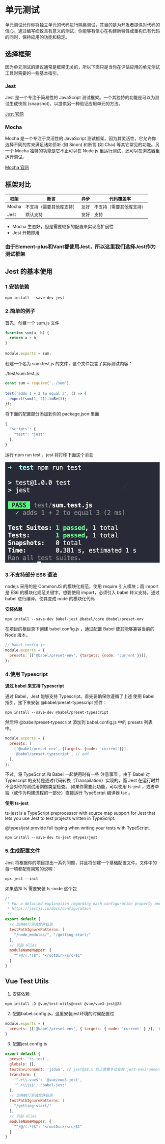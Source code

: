 # 单元测试

单元测试允许你将独立单元的代码进行隔离测试，其目的是为开发者提供对代码的信心。通过编写细致且有意义的测试，你能够有信心在构建新特性或重构已有代码的同时，保持应用的功能和稳定。

## 选择框架

因为单元测试的建议通常是框架无关的，所以下面只是当你在评估应用的单元测试工具时需要的一些基本指引。

### Jest

Jest 是一个专注于简易性的 JavaScript 测试框架。一个其独特的功能是可以为测试生成快照 (snapshot)，以提供另一种验证应用单元的方法。

[Jest 官网](https://jestjs.io/)

### Mocha

Mocha 是一个专注于灵活性的 JavaScript 测试框架。因为其灵活性，它允许你选择不同的库来满足诸如侦听 (如 Sinon) 和断言 (如 Chai) 等其它常见的功能。另一个 Mocha 独特的功能是它不止可以在 Node.js 里运行测试，还可以在浏览器里运行测试。

[Mocha 官网](https://mochajs.org/)

## 框架对比

|  框架   | 断言  |  异步   | 代码覆盖率  |
|  ----  | ----  |  ----  | ----  |
| Mocha  | 不支持（需要其他库支持） | 友好  | 不支持（需要其他库支持） |
| Jest  | 默认支持 | 友好  | 支持 |

- Mocha 生态好，但是需要较多的配置来实现高扩展性
- Jest 开箱即用

### 由于Element-plus和Vant都使用Jest，所以这里我们选择Jest作为测试框架

## Jest 的基本使用

### 1.安装依赖
```
npm install --save-dev jest
```

### 2.简单的例子

首先，创建一个 sum.js 文件

```javascript
function sum(a, b) {
  return a + b;
}
 
module.exports = sum;
```

创建一个名为 sum.test.js 的文件，这个文件包含了实际测试内容：

./test/sum.test.js

```javascript
const sum = require('../sum');
 
test('adds 1 + 2 to equal 3', () => {
  expect(sum(1, 2)).toBe(3);
});
```

将下面的配置部分添加到你的 package.json 里面

```javascript
{
  "scripts": {
    "test": "jest"
  },
}
```

运行 npm run test ，jest 将打印下面这个消息

<img src="./docs/images/pass.png"/>

### 3.不支持部分 ES6 语法

nodejs 采用的是 CommonJS 的模块化规范，使用 require 引入模块；而 import 是 ES6 的模块化规范关键字。想要使用 import，必须引入 babel 转义支持，通过 babel 进行编译，使其变成 node 的模块化代码

**安装依赖**

```
npm install --save-dev babel-jest @babel/core @babel/preset-env
```

在项目的根目录下创建 babel.config.js ，通过配置 Babel 使其能够兼容当前的 Node 版本。

```javascript
// babel.config.js
module.exports = {
  presets: [['@babel/preset-env', {targets: {node: 'current'}}]],
};
```

### 4.使用 Typescript

**通过 babel 来支持 Typescript**

通过 Babel，Jest 能够支持 Typescript。首先要确保你遵循了上述 使用 Babel 指引。接下来安装 @babel/preset-typescript 插件：

```
npm install --save-dev @babel/preset-typescript
```
然后将 @babel/preset-typescript 添加到 babel.config.js 中的 presets 列表中。

```javascript
module.exports = {
  presets: [
    ['@babel/preset-env', {targets: {node: 'current'}}],
    '@babel/preset-typescript', // add
  ],
};
```

不过，将 TypeScript 和 Babel 一起使用时有一些 注意事项 。由于 Babel 对 Typescript 的支持是通过代码转换（Transpilation）实现的，而 Jest 在运行时并不会对你的测试用例做类型检查。 如果你需要此功能，可以使用 ts-jest ，或者单独（或作为构建流程的一部分）直接运行 TypeScript 编译器 tsc 。

**使用 ts-jest**

ts-jest is a TypeScript preprocessor with source map support for Jest that lets you use Jest to test projects written in TypeScript.

@types/jest provide full typing when writing your tests with TypeScript.

```
npm install --save-dev ts-jest @types/jest
```

### 5.生成配置文件

Jest 将根据你的项目提出一系列问题，并且将创建一个基础配置文件。文件中的每一项都配有简短的说明：

```
npx jest --init
```

如果选择 ts 需要安装 ts-node 这个包

```javascript
/*
 * For a detailed explanation regarding each configuration property and type check, visit:
 * https://jestjs.io/docs/configuration
 */
export default {
  // 忽略执行测试文件目录
  testPathIgnorePatterns: [
    "/node_modules/", "/getting-start/"
  ],
  // 识别 alias
  moduleNameMapper: {
    "^/@/(.*)$": "<rootDir>/src/$1"
  }
}
```

## Vue Test Utils

1. 安装依赖
```
npm install -D @vue/test-utils@next @vue/vue3-jest@28
```

2. 配置babel.config.js，这里安装jest环境的时候配置过

```javascript
module.exports = {
  presets: [['@babel/preset-env', { targets: { node: 'current' } }], '@babel/preset-typescript']
}
```

3. 配置jest.config.ts

```javascript
export default {
  preset: 'ts-jest',
  globals: {},
  testEnvironment: 'jsdom', // jest@28.x 以上需要手动安装 jest-environment-jsdom
  transform: {
    '^.+\\.vue$': '@vue/vue3-jest',
    '^.+\\js$': 'babel-jest'
  },
  // 忽略执行测试文件目录
  testPathIgnorePatterns: [
    "/getting-start/"
  ],
  // 识别 alias
  moduleNameMapper: {
    "^/@/(.*)$": "<rootDir>/src/$1"
  }
}
```